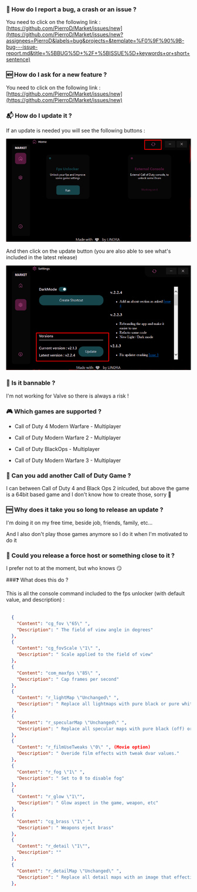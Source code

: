 ### 🐛 How do I report a bug, a crash or an issue  ? 

You need to click on the following link : [https://github.com/PierroD/Market/issues/new](https://github.com/PierroD/Market/issues/new?assignees=PierroD&labels=bug&projects=&template=%F0%9F%90%9B-bug---issue-report.md&title=%5BBUG%5D+%2F+%5BISSUE%5D+keywords+or+short+sentence)

### 🆕 How do I ask for a new feature ?

You need to click on the following link : [https://github.com/PierroD/Market/issues/new](https://github.com/PierroD/Market/issues/new)

### 📬 How do I update it ?

If an update is needed you will see the following buttons :

![](./_images/Update1.png)

And then click on the update button (you are also able to see what's included in the latest release)

![](./_images/Update2.png)

### 🛑 Is it bannable ?

I'm not working for Valve so there is always a risk !

### 🎮 Which games are supported ?

- Call of Duty 4 Modern Warfare - Multiplayer

- Call of Duty Modern Warfare 2 - Multiplayer

- Call of Duty BlackOps - Multiplayer

- Call of Duty Modern Warfare 3 - Multiplayer

### 🤦 Can you add another Call of Duty Game ?

I can between Call of Duty 4 and Black Ops 2 inlcuded, but above the game is a 64bit based game and I don't know how to create those, sorry 🥲

### 🆓 Why does it take you so long to release an update ? 

I'm doing it on my free time, beside job, friends, family, etc...

And I also don't play those games anymore so I do it when I'm motivated to do it

### 🤔 Could you release a force host or something close to it ?

I prefer not to at the moment, but who knows 😏


###❓ What does this do ?

This is all the console command included to the fps unlocker (with default value, and description) :

```json

  {
    "Content": "cg_fov \"65\" ",
    "Description": " The field of view angle in degrees"
  },
  {
    "Content": "cg_fovScale \"1\" ",
    "Description": " Scale applied to the field of view"
  },
  {
    "Content": "com_maxfps \"85\" ",
    "Description": " Cap frames per second"
  },
  {
    "Content": "r_lightMap \"Unchanged\" ",
    "Description": " Replace all lightmaps with pure black or pure white"
  },
  {
    "Content": "r_specularMap \"Unchanged\" ",
    "Description": " Replace all specular maps with pure black (off) or pure white (super shiny)"
  },
  {
    "Content": "r_filmUseTweaks \"0\" ", (Movie option)
    "Description": " Overide film effects with tweak dvar values."
  },
  {
    "Content": "r_fog \"1\" ",
    "Description": " Set to 0 to disable fog"
  },
  {
    "Content": "r_glow \"1\"",
    "Description": " Glow aspect in the game, weapon, etc"
  },
  {
    "Content": "cg_brass \"1\" ",
    "Description": " Weapons eject brass"
  },
  {
    "Content": "r_detail \"1\"",
    "Description": ""
  },
  {
    "Content": "r_detailMap \"Unchanged\" ",
    "Description": " Replace all detail maps with an image that effectively disables them"
  },
```

